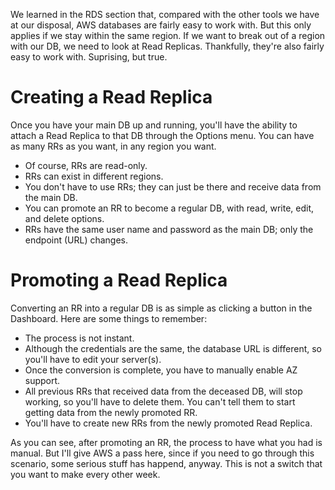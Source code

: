 We learned in the RDS section that, compared with the other tools we have at our disposal, AWS databases are fairly easy to work with. But this only applies if we stay within the same region. If we want to break out of a region with our DB, we need to look at Read Replicas. Thankfully, they're also fairly easy to work with. Suprising, but true. 

# Creating a Read Replica

Once you have your main DB up and running, you'll have the ability to attach a Read Replica to that DB through the Options menu. You can have as many RRs as you want, in any region you want. 

- Of course, RRs are read-only.
- RRs can exist in different regions. 
- You don't have to use RRs; they can just be there and receive data from the main DB.
- You can promote an RR to become a regular DB, with read, write, edit, and delete options.
- RRs have the same user name and password as the main DB; only the endpoint (URL) changes.

# Promoting a Read Replica

Converting an RR into a regular DB is as simple as clicking a button in the Dashboard. Here are some things to remember:

- The process is not instant.
- Although the credentials are the same, the database URL is different, so you'll have to edit your server(s).
- Once the conversion is complete, you have to manually enable AZ support.
- All previous RRs that received data from the deceased DB, will stop working, so you'll have to delete them. You can't tell them to start getting data from the newly promoted RR. 
- You'll have to create new RRs from the newly promoted Read Replica. 

As you can see, after promoting an RR, the process to have what you had is manual. But I'll give AWS a pass here, since if you need to go through this scenario, some serious stuff has happend, anyway. This is not a switch that you want to make every other week.
